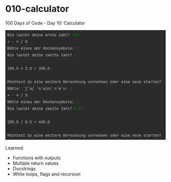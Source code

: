 # 010-calculator
100 Days of Code - Day 10: Calculator

![sample](img/sample.PNG)

Learned:
- Functions with outputs
- Multiple return values
- Docstrings
- While loops, flags and recursion
